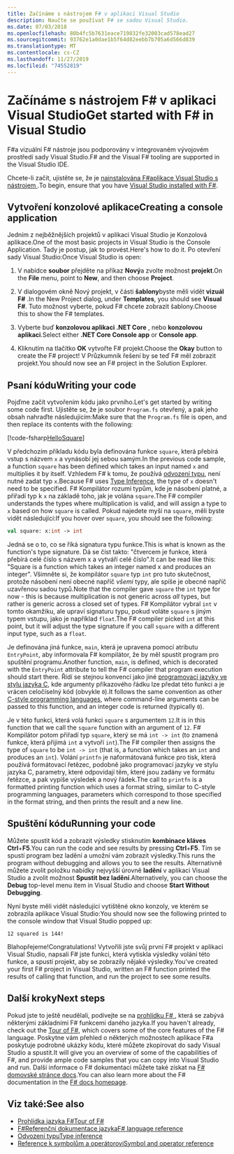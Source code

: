 ```yaml
---
title: Začínáme s nástrojem F# v aplikaci Visual Studio
description: Naučte se používat F# se sadou Visual Studio.
ms.date: 07/03/2018
ms.openlocfilehash: 80b4fc5b7631eace719832fe32003cad578ead27
ms.sourcegitcommit: 93762e1a0dae1b5f64d82eebb7b705a6d566d839
ms.translationtype: MT
ms.contentlocale: cs-CZ
ms.lasthandoff: 11/27/2019
ms.locfileid: "74552819"
---
```

# <a name="get-started-with-f-in-visual-studio"></a><span data-ttu-id="95aae-103">Začínáme s nástrojem F# v aplikaci Visual Studio</span><span class="sxs-lookup"><span data-stu-id="95aae-103">Get started with F# in Visual Studio</span></span>

<span data-ttu-id="95aae-104">F#a vizuální F# nástroje jsou podporovány v integrovaném vývojovém prostředí sady Visual Studio.</span><span class="sxs-lookup"><span data-stu-id="95aae-104">F# and the Visual F# tooling are supported in the Visual Studio IDE.</span></span>

<span data-ttu-id="95aae-105">Chcete-li začít, ujistěte se, že je [nainstalována F#aplikace Visual Studio s nástrojem ](install-fsharp.md#install-f-with-visual-studio).</span><span class="sxs-lookup"><span data-stu-id="95aae-105">To begin, ensure that you have [Visual Studio installed with F#](install-fsharp.md#install-f-with-visual-studio).</span></span>

## <a name="creating-a-console-application"></a><span data-ttu-id="95aae-106">Vytvoření konzolové aplikace</span><span class="sxs-lookup"><span data-stu-id="95aae-106">Creating a console application</span></span>

<span data-ttu-id="95aae-107">Jedním z nejběžnějších projektů v aplikaci Visual Studio je Konzolová aplikace.</span><span class="sxs-lookup"><span data-stu-id="95aae-107">One of the most basic projects in Visual Studio is the Console Application.</span></span>  <span data-ttu-id="95aae-108">Tady je postup, jak to provést.</span><span class="sxs-lookup"><span data-stu-id="95aae-108">Here's how to do it.</span></span>  <span data-ttu-id="95aae-109">Po otevření sady Visual Studio:</span><span class="sxs-lookup"><span data-stu-id="95aae-109">Once Visual Studio is open:</span></span>

1. <span data-ttu-id="95aae-110">V nabídce **soubor** přejděte na příkaz **Nový**a zvolte možnost **projekt**.</span><span class="sxs-lookup"><span data-stu-id="95aae-110">On the **File** menu, point to **New**, and then choose **Project**.</span></span>

2. <span data-ttu-id="95aae-111">V dialogovém okně Nový projekt, v části **šablony**byste měli vidět **vizuál F#** .</span><span class="sxs-lookup"><span data-stu-id="95aae-111">In the New Project dialog, under **Templates**, you should see **Visual F#**.</span></span>  <span data-ttu-id="95aae-112">Tuto možnost vyberte, pokud F# chcete zobrazit šablony.</span><span class="sxs-lookup"><span data-stu-id="95aae-112">Choose this to show the F# templates.</span></span>

3. <span data-ttu-id="95aae-113">Vyberte buď **konzolovou aplikaci .NET Core** , nebo **konzolovou aplikaci**.</span><span class="sxs-lookup"><span data-stu-id="95aae-113">Select either **.NET Core Console app** or **Console app**.</span></span>

4. <span data-ttu-id="95aae-114">Kliknutím na tlačítko **OK** vytvořte F# projekt.</span><span class="sxs-lookup"><span data-stu-id="95aae-114">Choose the **Okay** button to create the F# project!</span></span>  <span data-ttu-id="95aae-115">V Průzkumník řešení by se teď F# měl zobrazit projekt.</span><span class="sxs-lookup"><span data-stu-id="95aae-115">You should now see an F# project in the Solution Explorer.</span></span>

## <a name="writing-your-code"></a><span data-ttu-id="95aae-116">Psaní kódu</span><span class="sxs-lookup"><span data-stu-id="95aae-116">Writing your code</span></span>

<span data-ttu-id="95aae-117">Pojďme začít vytvořením kódu jako prvního.</span><span class="sxs-lookup"><span data-stu-id="95aae-117">Let's get started by writing some code first.</span></span>  <span data-ttu-id="95aae-118">Ujistěte se, že je soubor `Program.fs` otevřený, a pak jeho obsah nahraďte následujícím:</span><span class="sxs-lookup"><span data-stu-id="95aae-118">Make sure that the `Program.fs` file is open, and then replace its contents with the following:</span></span>

[!code-fsharp[HelloSquare](~/samples/snippets/fsharp/getting-started/hello-square.fs)]

<span data-ttu-id="95aae-119">V předchozím příkladu kódu byla definována funkce `square`, která přebírá vstup s názvem `x` a vynásobí jej sebou samým.</span><span class="sxs-lookup"><span data-stu-id="95aae-119">In the previous code sample, a function `square` has been defined which takes an input named `x` and multiplies it by itself.</span></span>  <span data-ttu-id="95aae-120">Vzhledem F# k tomu, že používá [odvození typu](../language-reference/type-inference.md), není nutné zadat typ `x`.</span><span class="sxs-lookup"><span data-stu-id="95aae-120">Because F# uses [Type Inference](../language-reference/type-inference.md), the type of `x` doesn't need to be specified.</span></span>  <span data-ttu-id="95aae-121">F# Kompilátor rozumí typům, kde je násobení platné, a přiřadí typ k `x` na základě toho, jak je volána `square`.</span><span class="sxs-lookup"><span data-stu-id="95aae-121">The F# compiler understands the types where multiplication is valid, and will assign a type to `x` based on how `square` is called.</span></span>  <span data-ttu-id="95aae-122">Pokud najedete myší na `square`, měli byste vidět následující:</span><span class="sxs-lookup"><span data-stu-id="95aae-122">If you hover over `square`, you should see the following:</span></span>

```fsharp
val square: x:int -> int
```

<span data-ttu-id="95aae-123">Jedná se o to, co se říká signatura typu funkce.</span><span class="sxs-lookup"><span data-stu-id="95aae-123">This is what is known as the function's type signature.</span></span>  <span data-ttu-id="95aae-124">Dá se číst takto: "čtvercem je funkce, která přebírá celé číslo s názvem x a vytváří celé číslo".</span><span class="sxs-lookup"><span data-stu-id="95aae-124">It can be read like this: "Square is a function which takes an integer named x and produces an integer".</span></span>  <span data-ttu-id="95aae-125">Všimněte si, že kompilátor `square` typ `int` pro tuto skutečnost, protože násobení není obecné napříč *všemi* typy, ale spíše je obecné napříč uzavřenou sadou typů.</span><span class="sxs-lookup"><span data-stu-id="95aae-125">Note that the compiler gave `square` the `int` type for now - this is because multiplication is not generic across *all* types, but rather is generic across a closed set of types.</span></span>  <span data-ttu-id="95aae-126">F# Kompilátor vybral `int` v tomto okamžiku, ale upraví signaturu typu, pokud voláte `square` s jiným typem vstupu, jako je například `float`.</span><span class="sxs-lookup"><span data-stu-id="95aae-126">The F# compiler picked `int` at this point, but it will adjust the type signature if you call `square` with a different input type, such as a `float`.</span></span>

<span data-ttu-id="95aae-127">Je definována jiná funkce, `main`, která je upravena pomocí atributu `EntryPoint`, aby informovala F# kompilátor, že by měl spustit program pro spuštění programu.</span><span class="sxs-lookup"><span data-stu-id="95aae-127">Another function, `main`, is defined, which is decorated with the `EntryPoint` attribute to tell the F# compiler that program execution should start there.</span></span>  <span data-ttu-id="95aae-128">Řídí se stejnou konvencí jako jiné [programovací jazyky ve stylu jazyka C](https://en.wikipedia.org/wiki/Entry_point#C_and_C.2B.2B), kde argumenty příkazového řádku lze předat této funkci a je vrácen celočíselný kód (obvykle `0`).</span><span class="sxs-lookup"><span data-stu-id="95aae-128">It follows the same convention as other [C-style programming languages](https://en.wikipedia.org/wiki/Entry_point#C_and_C.2B.2B), where command-line arguments can be passed to this function, and an integer code is returned (typically `0`).</span></span>

<span data-ttu-id="95aae-129">Je v této funkci, která volá funkci `square` s argumentem `12`.</span><span class="sxs-lookup"><span data-stu-id="95aae-129">It is in this function that we call the `square` function with an argument of `12`.</span></span>  <span data-ttu-id="95aae-130">F# Kompilátor potom přiřadí typ `square`, který se má `int -> int` (to znamená funkce, která přijímá `int` a vytvoří `int`).</span><span class="sxs-lookup"><span data-stu-id="95aae-130">The F# compiler then assigns the type of `square` to be `int -> int` (that is, a function which takes an `int` and produces an `int`).</span></span>  <span data-ttu-id="95aae-131">Volání `printfn` je naformátovaná funkce pro tisk, která používá formátovací řetězec, podobně jako programovací jazyky ve stylu jazyka C, parametry, které odpovídají těm, které jsou zadány ve formátu řetězce, a pak vypíše výsledek a nový řádek.</span><span class="sxs-lookup"><span data-stu-id="95aae-131">The call to `printfn` is a formatted printing function which uses a format string, similar to C-style programming languages, parameters which correspond to those specified in the format string, and then prints the result and a new line.</span></span>

## <a name="running-your-code"></a><span data-ttu-id="95aae-132">Spuštění kódu</span><span class="sxs-lookup"><span data-stu-id="95aae-132">Running your code</span></span>

<span data-ttu-id="95aae-133">Můžete spustit kód a zobrazit výsledky stisknutím **kombinace kláves Ctrl**+**F5**.</span><span class="sxs-lookup"><span data-stu-id="95aae-133">You can run the code and see results by pressing **Ctrl**+**F5**.</span></span>  <span data-ttu-id="95aae-134">Tím se spustí program bez ladění a umožní vám zobrazit výsledky.</span><span class="sxs-lookup"><span data-stu-id="95aae-134">This runs the program without debugging and allows you to see the results.</span></span>  <span data-ttu-id="95aae-135">Alternativně můžete zvolit položku nabídky nejvyšší úrovně **ladění** v aplikaci Visual Studio a zvolit možnost **Spustit bez ladění**.</span><span class="sxs-lookup"><span data-stu-id="95aae-135">Alternatively, you can choose the **Debug** top-level menu item in Visual Studio and choose **Start Without Debugging**.</span></span>

<span data-ttu-id="95aae-136">Nyní byste měli vidět následující vytištěné okno konzoly, ve kterém se zobrazila aplikace Visual Studio:</span><span class="sxs-lookup"><span data-stu-id="95aae-136">You should now see the following printed to the console window that Visual Studio popped up:</span></span>

```console
12 squared is 144!
```

<span data-ttu-id="95aae-137">Blahopřejeme!</span><span class="sxs-lookup"><span data-stu-id="95aae-137">Congratulations!</span></span>  <span data-ttu-id="95aae-138">Vytvořili jste svůj první F# projekt v aplikaci Visual Studio, napsali F# jste funkci, která vytiskla výsledky volání této funkce, a spustí projekt, aby se zobrazily nějaké výsledky.</span><span class="sxs-lookup"><span data-stu-id="95aae-138">You've created your first F# project in Visual Studio, written an F# function printed the results of calling that function, and run the project to see some results.</span></span>

## <a name="next-steps"></a><span data-ttu-id="95aae-139">Další kroky</span><span class="sxs-lookup"><span data-stu-id="95aae-139">Next steps</span></span>

<span data-ttu-id="95aae-140">Pokud jste to ještě neudělali, podívejte se na [prohlídku F# ](../tour.md), která se zabývá některými základními F# funkcemi daného jazyka.</span><span class="sxs-lookup"><span data-stu-id="95aae-140">If you haven't already, check out the [Tour of F#](../tour.md), which covers some of the core features of the F# language.</span></span>  <span data-ttu-id="95aae-141">Poskytne vám přehled o některých možnostech aplikace F#a poskytuje podrobné ukázky kódu, které můžete zkopírovat do sady Visual Studio a spustit.</span><span class="sxs-lookup"><span data-stu-id="95aae-141">It will give you an overview of some of the capabilities of F#, and provide ample code samples that you can copy into Visual Studio and run.</span></span>  <span data-ttu-id="95aae-142">Další informace o F# dokumentaci můžete také získat na [ F# domovské stránce docs](../index.yml).</span><span class="sxs-lookup"><span data-stu-id="95aae-142">You can also learn more about the F# documentation in the [F# docs homepage](../index.yml).</span></span>

## <a name="see-also"></a><span data-ttu-id="95aae-143">Viz také:</span><span class="sxs-lookup"><span data-stu-id="95aae-143">See also</span></span>

- [<span data-ttu-id="95aae-144">Prohlídka jazyka F#</span><span class="sxs-lookup"><span data-stu-id="95aae-144">Tour of F#</span></span>](../tour.md)
- [<span data-ttu-id="95aae-145">F#Referenční dokumentace jazyka</span><span class="sxs-lookup"><span data-stu-id="95aae-145">F# language reference</span></span>](../language-reference/index.md)
- [<span data-ttu-id="95aae-146">Odvození typu</span><span class="sxs-lookup"><span data-stu-id="95aae-146">Type inference</span></span>](../language-reference/type-inference.md)
- [<span data-ttu-id="95aae-147">Reference k symbolům a operátorovi</span><span class="sxs-lookup"><span data-stu-id="95aae-147">Symbol and operator reference</span></span>](../language-reference/symbol-and-operator-reference/index.md)
